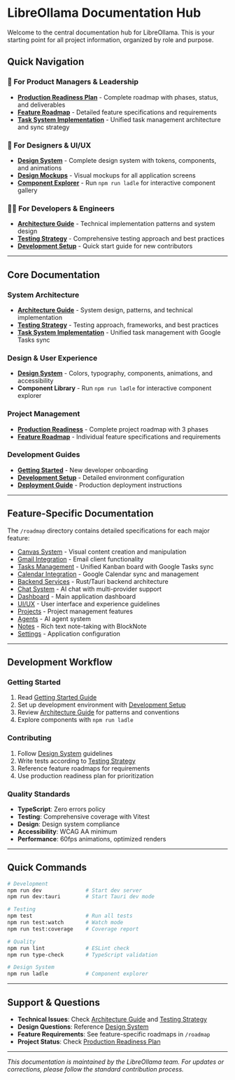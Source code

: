 # LibreOllama Documentation Hub

Welcome to the central documentation hub for LibreOllama. This is your starting point for all project information, organized by role and purpose.

## Quick Navigation

### 🎯 For Product Managers & Leadership
- **[Production Readiness Plan](./PRODUCTION_READINESS.md)** - Complete roadmap with phases, status, and deliverables
- **[Feature Roadmap](./roadmap/README.md)** - Detailed feature specifications and requirements
- **[Task System Implementation](./TASK_SYSTEM_UNIFIED_STORE_IMPLEMENTATION.md)** - Unified task management architecture and sync strategy

### 🎨 For Designers & UI/UX
- **[Design System](./DESIGN_SYSTEM.md)** - Complete design system with tokens, components, and animations
- **[Design Mockups](../design/mockups/)** - Visual mockups for all application screens
- **[Component Explorer](https://storybook.js.org/)** - Run `npm run ladle` for interactive component gallery

### 👩‍💻 For Developers & Engineers
- **[Architecture Guide](./ARCHITECTURE.md)** - Technical implementation patterns and system design
- **[Testing Strategy](./TESTING_STRATEGY.md)** - Comprehensive testing approach and best practices
- **[Development Setup](./guides/getting-started.md)** - Quick start guide for new contributors

---

## Core Documentation

### System Architecture
- **[Architecture Guide](./ARCHITECTURE.md)** - System design, patterns, and technical implementation
- **[Testing Strategy](./TESTING_STRATEGY.md)** - Testing approach, frameworks, and best practices
- **[Task System Implementation](./TASK_SYSTEM_UNIFIED_STORE_IMPLEMENTATION.md)** - Unified task management with Google Tasks sync

### Design & User Experience  
- **[Design System](./DESIGN_SYSTEM.md)** - Colors, typography, components, animations, and accessibility
- **Component Library** - Run `npm run ladle` for interactive component explorer

### Project Management
- **[Production Readiness](./PRODUCTION_READINESS.md)** - Complete project roadmap with 3 phases
- **[Feature Roadmap](./roadmap/)** - Individual feature specifications and requirements

### Development Guides
- **[Getting Started](./guides/getting-started.md)** - New developer onboarding
- **[Development Setup](./guides/development-setup.md)** - Detailed environment configuration
- **[Deployment Guide](./guides/deployment.md)** - Production deployment instructions

---

## Feature-Specific Documentation

The `/roadmap` directory contains detailed specifications for each major feature:

- [Canvas System](./roadmap/01_canvas.md) - Visual content creation and manipulation
- [Gmail Integration](./roadmap/02_gmail_integration.md) - Email client functionality  
- [Tasks Management](./roadmap/03_tasks_management.md) - Unified Kanban board with Google Tasks sync
- [Calendar Integration](./roadmap/04_calendar_integration.md) - Google Calendar sync and management
- [Backend Services](./roadmap/05_backend_services.md) - Rust/Tauri backend architecture
- [Chat System](./roadmap/06_chat_system.md) - AI chat with multi-provider support
- [Dashboard](./roadmap/07_dashboard.md) - Main application dashboard
- [UI/UX](./roadmap/08_ui_ux.md) - User interface and experience guidelines
- [Projects](./roadmap/09_projects.md) - Project management features
- [Agents](./roadmap/10_agents.md) - AI agent system
- [Notes](./roadmap/11_notes.md) - Rich text note-taking with BlockNote
- [Settings](./roadmap/12_settings.md) - Application configuration

---

## Development Workflow

### Getting Started
1. Read [Getting Started Guide](./guides/getting-started.md)
2. Set up development environment with [Development Setup](./guides/development-setup.md)
3. Review [Architecture Guide](./ARCHITECTURE.md) for patterns and conventions
4. Explore components with `npm run ladle`

### Contributing
1. Follow [Design System](./DESIGN_SYSTEM.md) guidelines
2. Write tests according to [Testing Strategy](./TESTING_STRATEGY.md)
3. Reference feature roadmaps for requirements
4. Use production readiness plan for prioritization

### Quality Standards
- **TypeScript**: Zero errors policy
- **Testing**: Comprehensive coverage with Vitest
- **Design**: Design system compliance
- **Accessibility**: WCAG AA minimum
- **Performance**: 60fps animations, optimized renders

---

## Quick Commands

```bash
# Development
npm run dev              # Start dev server
npm run dev:tauri        # Start Tauri dev mode

# Testing  
npm test                 # Run all tests
npm run test:watch       # Watch mode
npm run test:coverage    # Coverage report

# Quality
npm run lint             # ESLint check
npm run type-check       # TypeScript validation

# Design System
npm run ladle            # Component explorer
```

---

## Support & Questions

- **Technical Issues**: Check [Architecture Guide](./ARCHITECTURE.md) and [Testing Strategy](./TESTING_STRATEGY.md)
- **Design Questions**: Reference [Design System](./DESIGN_SYSTEM.md)
- **Feature Requirements**: See feature-specific roadmaps in `/roadmap`
- **Project Status**: Check [Production Readiness Plan](./PRODUCTION_READINESS.md)

---

*This documentation is maintained by the LibreOllama team. For updates or corrections, please follow the standard contribution process.*